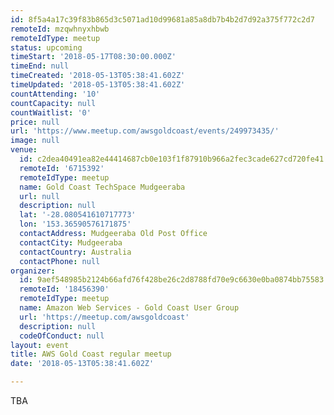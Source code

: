 ```yaml
---
id: 8f5a4a17c39f83b865d3c5071ad10d99681a85a8db7b4b2d7d92a375f772c2d7
remoteId: mzqwhnyxhbwb
remoteIdType: meetup
status: upcoming
timeStart: '2018-05-17T08:30:00.000Z'
timeEnd: null
timeCreated: '2018-05-13T05:38:41.602Z'
timeUpdated: '2018-05-13T05:38:41.602Z'
countAttending: '10'
countCapacity: null
countWaitlist: '0'
price: null
url: 'https://www.meetup.com/awsgoldcoast/events/249973435/'
image: null
venue:
  id: c2dea40491ea82e44414687cb0e103f1f87910b966a2fec3cade627cd720fe41
  remoteId: '6715392'
  remoteIdType: meetup
  name: Gold Coast TechSpace Mudgeeraba
  url: null
  description: null
  lat: '-28.080541610717773'
  lon: '153.36590576171875'
  contactAddress: Mudgeeraba Old Post Office
  contactCity: Mudgeeraba
  contactCountry: Australia
  contactPhone: null
organizer:
  id: 9aef548985b2124b66afd76f428be26c2d8788fd70e9c6630e0ba0874bb75583
  remoteId: '18456390'
  remoteIdType: meetup
  name: Amazon Web Services - Gold Coast User Group
  url: 'https://meetup.com/awsgoldcoast'
  description: null
  codeOfConduct: null
layout: event
title: AWS Gold Coast regular meetup
date: '2018-05-13T05:38:41.602Z'

---
```

<p>TBA</p>
